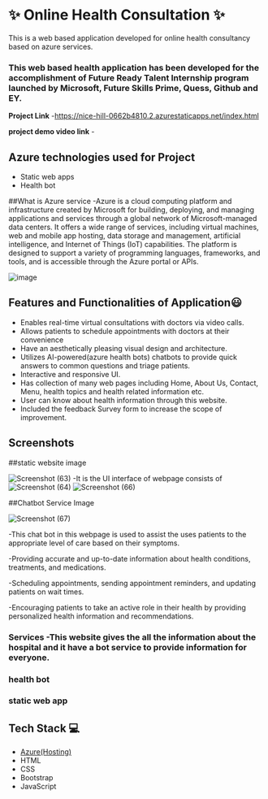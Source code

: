 # ✨  Online Health Consultation ✨

This is a web based application developed for online health consultancy based on azure services.

### This web based health application has been developed for the accomplishment of Future Ready Talent Internship program launched by Microsoft, Future Skills Prime, Quess, Github and EY.


**Project Link** -https://nice-hill-0662b4810.2.azurestaticapps.net/index.html


**project demo video link** -

## Azure technologies used for Project

- Static web apps
- Health bot

##What is Azure service
-Azure is a cloud computing platform and infrastructure created by Microsoft for building, deploying, and managing applications and services through a global network of Microsoft-managed data centers. It offers a wide range of services, including virtual machines, web and mobile app hosting, data storage and management, artificial intelligence, and Internet of Things (IoT) capabilities. The platform is designed to support a variety of programming languages, frameworks, and tools, and is accessible through the Azure portal or APIs.

![image](https://user-images.githubusercontent.com/90716940/215775578-28a7aba0-57f5-4012-a1de-664984b92a19.png)


## Features and Functionalities of Application😃

- Enables real-time virtual consultations with doctors via video calls.
- Allows patients to schedule appointments with doctors at their convenience
- Have an aesthetically pleasing visual design and architecture.
- Utilizes AI-powered(azure health bots) chatbots to provide quick answers to common questions and triage patients.
- Interactive and responsive UI.
- Has collection of many web pages including Home, About Us, Contact, Menu, health topics and health related information etc.
- User can know about health information through this website.
- Included the feedback Survey form to increase the scope of improvement.

## Screenshots
##static website image

![Screenshot (63)](https://user-images.githubusercontent.com/90716940/215783976-70211e0b-afe0-4408-8302-663170182a15.png)
-It is the UI interface of webpage consists of 
![Screenshot (64)](https://user-images.githubusercontent.com/90716940/215784015-5a7ac93e-389c-459b-959f-d25484625ca3.png)
![Screenshot (66)](https://user-images.githubusercontent.com/90716940/215784082-17e11086-31ef-46ae-aad4-f2c07b19a48a.png)

##Chatbot Service Image

 ![Screenshot (67)](https://user-images.githubusercontent.com/90716940/215783922-54ec61ff-2db2-441e-967e-9e3eb736d152.png)

 -This chat bot in this webpage is used to assist the uses patients to the appropriate level of care based on their symptoms.
 
 -Providing accurate and up-to-date information about health conditions, treatments, and medications.
 
 -Scheduling appointments, sending appointment reminders, and updating patients on wait times.
 
 -Encouraging patients to take an active role in their health by providing personalized health information and recommendations.



### Services -This website gives the all the information about the hospital and it have a bot service to provide information  for everyone.

### health bot
### static web app




## Tech Stack 💻

- [Azure(Hosting)](https://azure.microsoft.com/en-in/features/azure-portal/)
- HTML
- CSS
- Bootstrap
- JavaScript

